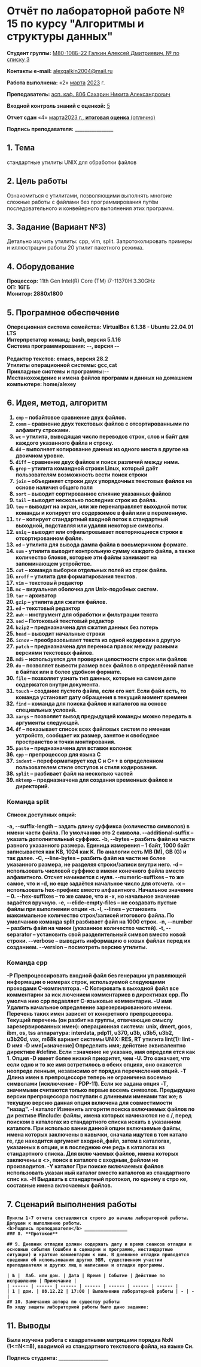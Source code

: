 # **Отчёт по лабораторной работе № 15** по курсу "Алгоритмы и структуры данных"

<b>Студент группы:</b> <ins>М80-108Б-22 Галкин Алексей Дмитриевич, № по списку 3</ins> 

<b>Контакты e-mail:</b> <ins>alexgalkin2004@mail.ru</ins>

<b>Работа выполнена:</b> «2» <ins>марта</ins> <ins>2023</ins> г.

<b>Преподаватель:</b> <ins>асп. каф. 806 Сахарин Никита Александрович</ins>

<b>Входной контроль знаний с оценкой:</b> <ins>5</ins>

<b>Отчет сдан</b> «4» <ins>марта<ins>2023</ins> г., <b>итоговая оценка</b> <ins> (отлично)</ins>

<b>Подпись преподавателя:</b> ________________  

## 1. Тема
стандартные утилиты UNIX для обработки файлов
## 2. Цель работы
Ознакомиться с утилитами, позволяющими выполнять многоие сложные работы с файлами без программирования путём последовательного и конвейерного выполнения этих программ.
## 3. Задание (Вариант №3)
Детально изучить утилиты: cpp, vim, split. Запротоколировать примеры и иллюстрации работы 20 утилит пакетного режима. 

## 4. Оборудование
<b>Процессор:</b> 11th Gen Intel(R) Core (TM) i7-11370H 3.30GHz<br/>
<b>ОП: 16ГБ <br/>
<b>Монитор: 2880x1800 <br/>
## 5. Програмное обеспечение
<b>Опереционная система семейства: VirtualBox 6.1.38 - Ubuntu 22.04.01 LTS<br/>
<b>Интерпретатор команд:</b> bash, версия 5.1.16<br/>
<b>Система программирования:</b> --, версия --<br/>  
<b>Редактор текстов:</b> emacs, версия **28.2**<br/>
<b>Утилиты операционной системы:</b> gcc,cat<br/>
<b>Прикладные системы и программы:</b>--<br/>
<b>Местанохождение и имена файлов программ и данных на домашнем компьютере:</b> home/alexey<br/>
## 6. Идея, метод, алгоритм
1. ```cmp``` – побайтовое сравнение двух файлов.
2. ```comm``` – сравнение двух текстовых файлов с отсортированными по алфавиту строками.
3. ```wc``` – утилита, выводящая число переводов строк, слов и байт для каждого указанного файла и строку.
4. ```dd``` – выполняет копирование данных из одного места в другое на двоичном уровне.
5. ```diff``` – сравнение двух файлов и поиск различий между ними.
6. ```grep``` – утилита командной строки Linux, который даёт пользователям возможность вести поиск строки
7. ```join``` – объединяет строки двух упорядочных текстовых файлов на основе наличия общего поля
8. ```sort``` – выводит  сортированное слияние указанных файлов
9. ```tail``` – выводит несколько последних строк из файла. 
10. ```tee``` – выводит на экран, или же перенаправляет выходной поток команды и копирует его содержимое в файл или в переменную. 
11. ```tr``` – копирует стандартный входной поток в стандартный выходной, подставляя или удаляя некоторые символы. 
12. ```uniq``` – выводит или отфильтровывает повторяющиеся строки в отсортированном файле.
13. ```od``` – утилита для вывода дампа файла в восьмеричном формате.
14. ```sum``` - утилита выводит контрольную сумму каждого файла, а также количество блоков, которые эти файлы занимают на запоминающем устройстве. 
15. ```cut``` – команда выборки отдельных полей из строк файла. 
16. ```nroff``` – утилита для форматирования текстов.
17. ```vim``` – текстовый редактор
18. ```mc``` –  визуальная оболочка для Unix-подобных систем.
19. ```tar``` – архиватор
20. ```gzip``` – утилита для сжатия файлов.
21. ```ed``` – текстовый редактор
22. ```awk``` – инструмент для обработки и фильтрации текста
23. ```sed``` – Потоковый текстовый редактор
24. ```bzip2``` –  предназначена для сжатия данных без потерь
25. ```head``` – выводит начальные строки
26. ```icnov``` –  преобразовывает текста из одной кодировки в другую
27. ```patch``` – предназначена для переноса правок между разными версиями текстовых файлов. 
28. ```md5``` – используется для проверки целостности строк или файлов
29. ```du``` – позволяет вывести размер всех файлов в определённой папке в байтах или в более удобном формате.
30. ```file``` –  позволяет узнать тип данных, которые на самом деле содержатся внутри документа.
31. ```touch``` – создание пустого файла, если его нет. Если файл есть, то команда установит дату обращения в текущий момент времени 
32. ```find``` – команда для поиска файлов и каталогов на основе специальных условий.
33. ```xargs``` – позволяет вывод предыдущей команды можно передать в аргументы следующей.
34. ```df``` – показывает список всех файловых систем по именам устройств, сообщает их размер, занятое и свободное пространство и точки монтирования.
35. ```paste``` – предназначена для вставки колонок
36. ```cpp``` – препроцессор для языка C
37. ```indent``` – переформатирует код C и C++ в определенном пользователем стиле отступов и стиля кодирования. 
38. ```split``` – разбивает файл на несколько частей
39. ```mktemp``` –  предназначена для создания временных файлов и директорий.
  
### Команда split
Список доступных опций:

-a, --suffix-length – задать длину суффикса (количество символов) в имени части файла. По умолчанию это 2 символа.
--additional-suffix – указать дополнительный суффикс.
-b, --bytes – разбить файл на части равного указанного размера. Единица измерения – 1 байт, 1000 байт записывается как KB, 1024 как K. По аналогии есть MB (M), GB (G) и так далее.
-C, --line-bytes – разбить файл на части не более указанного размера, не разделяя строки/записи внутри него.
-d – использовать числовой суффикс в имени конечного файла вместо алфавитного. Отсчет начинается с нуля.
--numeric-suffixes – то же самое, что и -d, но еще задаётся начальное число для отсчета.
-x – использовать hex-префикс вместо алфавитного. Начальное значение – 0.
--hex-suffixes – то же самое, что и -x, но начальное значение задаётся вручную.
-e, --elide-empty-files – не создавать пустые файлы при выполнении опции -n.
-l, --lines – установить максимальное количество строк/записей итогового файла. По умолчанию команда split разбивает файл на 1000 строк.
-n, --number – разбить файл на чанки (указанное количество частей).
-t, --separator – установить свой разделительный символ вместо новой строки.
--verbose – выводить информацию о новых файлах перед их созданием.
--version – посмотреть версию утилиты.
  
### Команда cpp
-P Препроцессировать входной файл без генерации уп равляющей информации о номерах строк, используемой следующими проходами C-компилятора. 
-C Копировать в выходной файл все комментарии за иск лючением комментариев в директивах cpp. По умолча нию cpp подавляет C-языковые комментарии. 
-U имя Удалить начальное определение зарезервированного имени. Перечень таких имен зависит от конкретного препроцессора. Текущий перечень (он разбит на группы, отвечающие смыслу зарезервированных имен): операционная система: unix, dmert, gcos, ibm, os, tss аппаратура: interdata, pdp11, u370, u3b, u3b5, u3b2, u3b20d, vax, m68k вариант системы UNIX: RES, RT утилита lint(1): 
lint -D имя -D имя[=значение] Определить имя; действие эквивалентно директиве #define. Если =значение не указано, имя определя ется как 1. Опция -D имеет более низкий приоритет, чем -U. Это означает, что если одно и то же имя встретилось в обеих опциях, оно окажется неопреде ленным, независимо от порядка перечисления опций.
-T Длина имен в препроцессоре теперь не ограничена восемью символами (исключение - PDP-11). Если же задана опция -T, значимыми считаются только первые восемь символов. Предыдущие версии препроцессора поступали с длинными именами так же; в текущую версию данная опция включена для совместимости "назад". 
-I каталог Изменить алгоритм поиска включаемых файлов по ди рективе #include: файлы, имена которых начинаются не с /, перед поиском в каталогах из стандартного списка искать в указанном каталоге. При использо вании данной опции включаемые файлы, имена которых заключены в кавычки, сначала ищутся в том катало ге, где находится аргумент входной_файл, затем в каталогах, указанных в опции, и в последнюю оче редь в каталогах из стандартного списка. Для вклю чаемых файлов, имена которых заключены в <>, поиск в каталоге с входным_файлом не производится.
-Y каталог При поиске включаемых файлов использовать указан ный каталог вместо каталогов из стандартного спис ка. 
-H Выдавать в стандартный протокол, по одному в стро ке, составные имена включаемых файлов.
## 7. Сценарий выполнения работы
                                 
```
Пункты 1-7 отчета составляются строго до начала лабораторной работы.
Допущен к выполнению работы.  
<b>Подпись преподавателя</b> ________________
### 8. **Протокол**
```

```
## 9. Дневник отладки должен содержать дату и время сеансов отладки и основные события (ошибки в сценарии и программе, нестандартные ситуации) и краткие комментарии к ним. В дневнике отладки приводятся сведения об использовании других ЭВМ, существенном участии преподавателя и других лиц в написании и отладке программы.

| № |  Лаб. или дом. | Дата | Время | Событие | Действие по исправлению | Примечание |
| ------ | ------ | ------ | ------ | ------ | ------ | ------ |
| 1 | дом. | 08.12.22 | 17:00 | Выполнение лабораторной работы | - | - |    
## 10. Замечания автора по существу работы
По ходу защиты лабораторной работы было дано задание:

```
## 11. Выводы
Была изучена работа с квадратными матрицами порядка NxN (1<=N<=8), вводимой из стандартного текстового файла, на языке Си.
  
<b>Подпись студента:</b> ____________________
